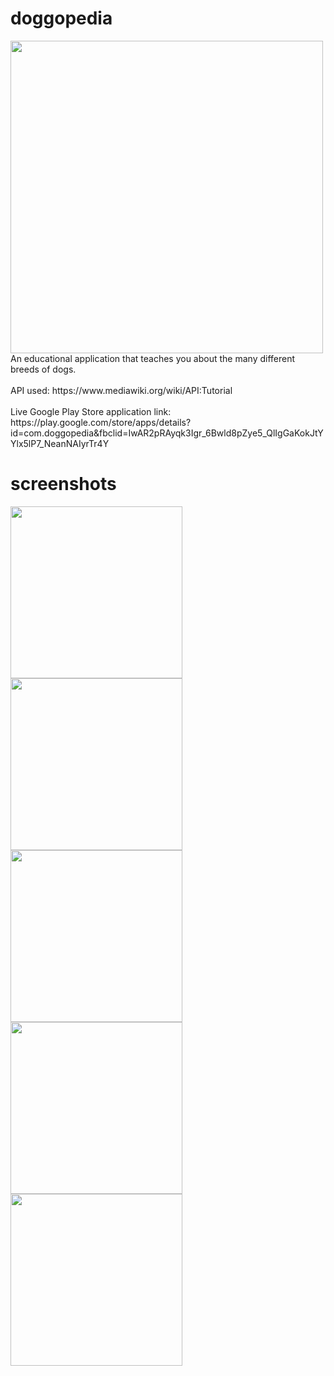 # doggopedia

<img src="../master/screenshots/feature.png" width="500">
An educational application that teaches you about the many different breeds of dogs.
<br>
<br>
API used: https://www.mediawiki.org/wiki/API:Tutorial
<br>
<br>
Live Google Play Store application link: https://play.google.com/store/apps/details?id=com.doggopedia&fbclid=IwAR2pRAyqk3Igr_6Bwld8pZye5_QlIgGaKokJtYYlx5lP7_NeanNAIyrTr4Y

# screenshots

<p float="left">
  <img src="../master/screenshots/home_screen.png" width="275">
  <img src="../master/screenshots/main_screen.png" width="275">
  <img src="../master/screenshots/choose_a_dog.png" width="275">
  <img src="../master/screenshots/dog_detail_screen.png" width="275">
  <img src="../master/screenshots/dog_detail_screen2.png" width="275">
</p>
